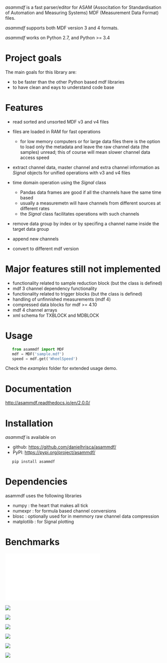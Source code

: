 *asammdf* is a fast parser/editor for ASAM (Associtation for Standardisation of Automation and Measuring Systems) MDF (Measurement Data Format) files. 

*asammdf* supports both MDF version 3 and 4 formats. 

*asammdf* works on Python 2.7, and Python >= 3.4


Project goals
=============
The main goals for this library are:

* to be faster than the other Python based mdf libraries
* to have clean and eays to understand code base

Features
========

* read sorted and unsorted MDF v3 and v4 files
* files are loaded in RAM for fast operations

    * for low memory computers or for large data files there is the option to load only the metadata and leave the raw channel data (the samples) unread; this of course will mean slower channel data access speed

* extract channel data, master channel and extra channel information as *Signal* objects for unified operations with v3 and v4 files
* time domain operation using the *Signal* class

    * Pandas data frames are good if all the channels have the same time based
    * usually a measuremetn will have channels from different sources at different rates
    * the *Signal* class facilitates operations with such channels
    
* remove data group by index or by specifing a channel name inside the target data group
* append new channels
* convert to different mdf version

Major features still not implemented
====================================

* functionality related to sample reduction block (but the class is defined)
* mdf 3 channel dependency functionality
* functionality related to trigger blocks (but the class is defined)
* handling of unfinnished measurements (mdf 4)
* compressed data blocks for mdf >= 4.10
* mdf 4 channel arrays
* xml schema for TXBLOCK and MDBLOCK

Usage
=====

```python
   from asammdf import MDF
   mdf = MDF('sample.mdf')
   speed = mdf.get('WheelSpeed')
 ```  
 
Check the *examples* folder for extended usage demo.

Documentation
=============
http://asammdf.readthedocs.io/en/2.0.0/

Installation
============
*asammdf* is available on 

* github: https://github.com/danielhrisca/asammdf/
* PyPI: https://pypi.org/project/asammdf/
    
```
   pip install asammdf
```
    
Dependencies
============
asammdf uses the following libraries

* numpy : the heart that makes all tick
* numexpr : for formula based channel conversions
* blosc : optionally used for in memmory raw channel data compression
* matplotlib : for Signal plotting

Benchmarks
==========

![Using Python 3.6.1 x64](benchmarks/asam_2.0.0_vs_reader_0.2.5_Pyhton3.6.1x64_SSD_i7-6820.txt)

![](benchmarks/open.png)

![](benchmarks/open_ram_usage.png)

![](benchmarks/save.png)

![](benchmarks/save_ram_usage.png)

![](benchmarks/get_all_channels.png)

![](benchmarks/get_all_channels_ram_usage.png)
